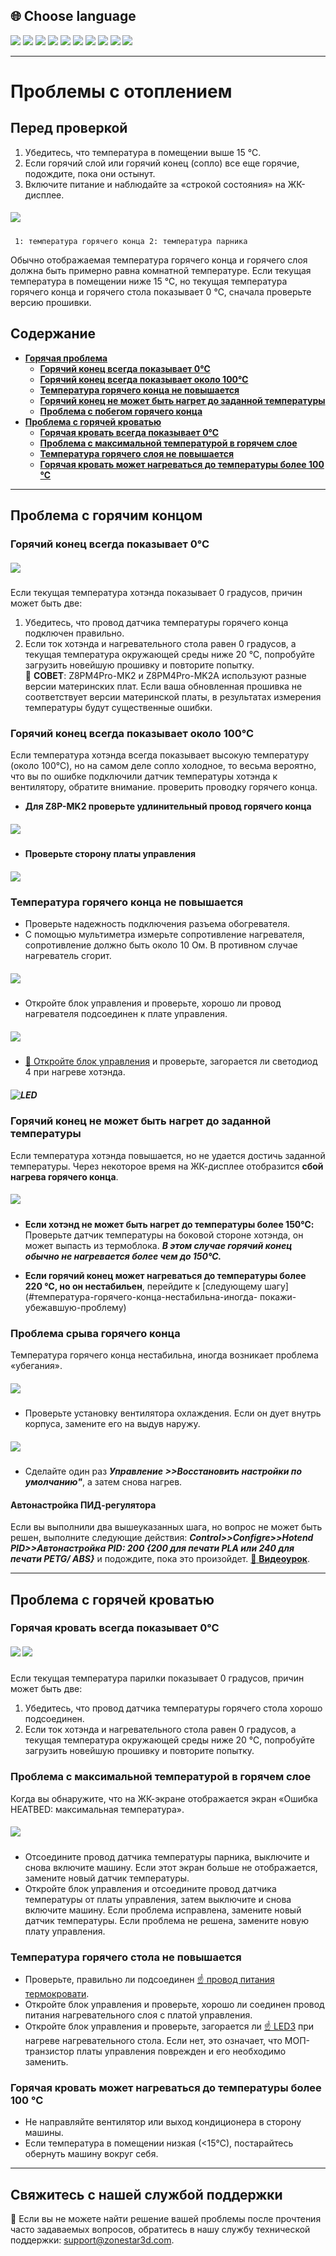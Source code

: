 ## <a id="choose-language">:globe_with_meridians: Choose language</a>
[![](../lanpic/EN.png)](https://github.com/ZONESTAR3D/Z8P/blob/main/Z8P_FAQ/Issue_heating/readme.md)
[![](../lanpic/ES.png)](https://github.com/ZONESTAR3D/Z8P/blob/main/Z8P_FAQ/Issue_heating/readme-es.md)
[![](../lanpic/PT.png)](https://github.com/ZONESTAR3D/Z8P/blob/main/Z8P_FAQ/Issue_heating/readme-pt.md)
[![](../lanpic/FR.png)](https://github.com/ZONESTAR3D/Z8P/blob/main/Z8P_FAQ/Issue_heating/readme-fr.md)
[![](../lanpic/DE.png)](https://github.com/ZONESTAR3D/Z8P/blob/main/Z8P_FAQ/Issue_heating/readme-de.md)
[![](../lanpic/IT.png)](https://github.com/ZONESTAR3D/Z8P/blob/main/Z8P_FAQ/Issue_heating/readme-it.md)
[![](../lanpic/RU.png)](https://github.com/ZONESTAR3D/Z8P/blob/main/Z8P_FAQ/Issue_heating/readme-ru.md)
[![](../lanpic/JP.png)](https://github.com/ZONESTAR3D/Z8P/blob/main/Z8P_FAQ/Issue_heating/readme-jp.md)
[![](../lanpic/KR.png)](https://github.com/ZONESTAR3D/Z8P/blob/main/Z8P_FAQ/Issue_heating/readme-kr.md)
[![](../lanpic/SA.png)](https://github.com/ZONESTAR3D/Z8P/blob/main/Z8P_FAQ/Issue_heating/readme-ar.md)

-----
# Проблемы с отоплением
## Перед проверкой
1. Убедитесь, что температура в помещении выше 15 ℃.
2. Если горячий слой или горячий конец (сопло) все еще горячие, подождите, пока они остынут.
3. Включите питание и наблюдайте за «строкой состояния» на ЖК-дисплее.
##### ![](./LCD_screen.jpg)
>
     1: температура горячего конца 2: температура парника
Обычно отображаемая температура горячего конца и горячего слоя должна быть примерно равна комнатной температуре.
Если текущая температура в помещении ниже 15 ℃, но текущая температура горячего конца и горячего стола показывает 0 ℃, сначала проверьте версию прошивки.

## Содержание
- **[Горячая проблема](#a)**
   - **[Горячий конец всегда показывает 0℃](#a1)**
   - **[Горячий конец всегда показывает около 100℃](#a2)**
   - **[Температура горячего конца не повышается](#a3)**
   - **[Горячий конец не может быть нагрет до заданной температуры](#14)**
   - **[Проблема с побегом горячего конца](#a5)**
- **[Проблема с горячей кроватью](#b)**
   - **[Горячая кровать всегда показывает 0℃](#b1)**
   - **[Проблема с максимальной температурой в горячем слое](#b2)**
   - **[Температура горячего слоя не повышается](#b3)**
   - **[Горячая кровать может нагреваться до температуры более 100 ℃](#b4)**

-----
## <a id="a">Проблема с горячим концом</a>
### <a id="a1">Горячий конец всегда показывает 0℃</a>
##### ![](hotend_min_temperature.jpg)
Если текущая температура хотэнда показывает 0 градусов, причин может быть две:
1. Убедитесь, что провод датчика температуры горячего конца подключен правильно.
2. Если ток хотэнда и нагревательного стола равен 0 градусов, а текущая температура окружающей среды ниже 20 ℃, попробуйте загрузить новейшую прошивку и повторите попытку.     
:pushpin: **СОВЕТ**: Z8PM4Pro-MK2 и Z8PM4Pro-MK2A используют разные версии материнских плат. Если ваша обновленная прошивка не соответствует версии материнской платы, в результатах измерения температуры будут существенные ошибки.

### <a id="a2">Горячий конец всегда показывает около 100℃ </a>
Если температура хотэнда всегда показывает высокую температуру (около 100℃), но на самом деле сопло холодное, то весьма вероятно, что вы по ошибке подключили датчик температуры хотэнда к вентилятору, обратите внимание. проверить проводку горячего конца.
- **Для Z8P-MK2 проверьте удлинительный провод горячего конца**
##### ![](./Hotend_wiring.jpg)
- **Проверьте сторону платы управления**
##### ![](../pic/Z8P_wiring.png)

### <a id="a3">Температура горячего конца не повышается </a>
- Проверьте надежность подключения разъема обогревателя.
- С помощью мультиметра измерьте сопротивление нагревателя, сопротивление должно быть около 10 Ом. В противном случае нагреватель сгорит.
##### ![](./measure.jpg)
- Откройте блок управления и проверьте, хорошо ли провод нагревателя подсоединен к плате управления.
##### ![](./WireOfheater.jpg)
- [:link: Откройте блок управления](../How_to_open_the_control_box.jpg) и проверьте, загорается ли светодиод 4 при нагреве хотэнда.
##### <a id="LED"> ![LED](LEDs.jpg) </a>

### <a id="a4">Горячий конец не может быть нагрет до заданной температуры </a>
Если температура хотэнда повышается, но не удается достичь заданной температуры. Через некоторое время на ЖК-дисплее отобразится **сбой нагрева горячего конца**.
##### ![](./hotend_heating_fail.jpg)
- **Если хотэнд не может быть нагрет до температуры более 150℃:** Проверьте датчик температуры на боковой стороне хотэнда, он может выпасть из термоблока. ***В этом случае горячий конец обычно не нагревается более чем до 150℃.***
<!-- ![](sensorhotenddrop.jpg) -->
- **Если горячий конец может нагреваться до температуры более 220 ℃, но он нестабильен**, перейдите к [следующему шагу](#температура-горячего-конца-нестабильна-иногда- покажи-убежавшую-проблему)
### <a id="a5">Проблема срыва горячего конца </a>
Температура горячего конца нестабильна, иногда возникает проблема «убегания».
##### ![](./runaway.jpg)
- Проверьте установку вентилятора охлаждения. Если он дует внутрь корпуса, замените его на выдув наружу.
##### ![](./coolingfan.jpg)
- Сделайте один раз ***Управление >>Восстановить настройки по умолчанию"***, а затем снова нагрев.
#### Автонастройка ПИД-регулятора
Если вы выполнили два вышеуказанных шага, но вопрос не может быть решен, выполните следующие действия: ***Control>>Configre>>Hotend PID>>Автонастройка PID: 200 {200 для печати PLA или 240 для печати PETG/ ABS}*** и подождите, пока это произойдет. [:movie_camera: **Видеоурок**](./PID_Auto_Tune.gif).

-----
## <a id="b">Проблема с горячей кроватью </a>
### <a id="b1">Горячая кровать всегда показывает 0℃ </a>
##### ![](hotbed_min_temperature.jpg) ![](./Hotbed_wiring.jpg)
Если текущая температура парилки показывает 0 градусов, причин может быть две:
1. Убедитесь, что провод датчика температуры горячего стола хорошо подсоединен.
2. Если ток хотэнда и нагревательного стола равен 0 градусов, а текущая температура окружающей среды ниже 20 ℃, попробуйте загрузить новейшую прошивку и повторите попытку.

### <a id="b2">Проблема с максимальной температурой в горячем слое </a>
Когда вы обнаружите, что на ЖК-экране отображается экран «Ошибка HEATBED: максимальная температура».
##### ![](./hotbed_max_temperature.jpg)
- Отсоедините провод датчика температуры парника, выключите и снова включите машину. Если этот экран больше не отображается, замените новый датчик температуры.
- Откройте блок управления и отсоедините провод датчика температуры от платы управления, затем выключите и снова включите машину. Если проблема исправлена, замените новый датчик температуры. Если проблема не решена, замените новую плату управления.

### <a id="b3">Температура горячего стола не повышается </a>
- Проверьте, правильно ли подсоединен [:point_up: провод питания термокровати](#b1).
- Откройте блок управления и проверьте, хорошо ли соединен провод питания нагревательного слоя с платой управления.
- Откройте блок управления и проверьте, загорается ли [:point_up: LED3](#LED) при нагреве нагревательного стола. Если нет, это означает, что МОП-транзистор платы управления поврежден и его необходимо заменить.

### <a id="b4">Горячая кровать может нагреваться до температуры более 100 ℃ </a>
- Не направляйте вентилятор или выход кондиционера в сторону машины.
- Если температура в помещении низкая (<15℃), постарайтесь обернуть машину вокруг себя.

--------
## Свяжитесь с нашей службой поддержки
:email: Если вы не можете найти решение вашей проблемы после прочтения часто задаваемых вопросов, обратитесь в нашу службу технической поддержки: support@zonestar3d.com.